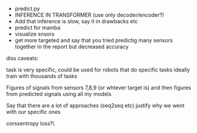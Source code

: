- predict.py
- INFERENCE IN TRANSFORMER (use only decoder/encoder?)
- Add that inference is slow, say it in drawbacks etc
- predict for mamba
- visualize snsors
- get more targeted and say that you tried predictig many sensors together in the report but decreased accuracy

diss caveats:

task is very specific, could be used for robots that do specific tasks
ideally train with thousands of tasks

Figures of signals from sensors 7,8,9 (or whtever target is) and then figures from predicted signals using all my models

Say that there are a lot of approaches (seq2seq etc) justify why we went with our specific ones

corssentropy loss?\
